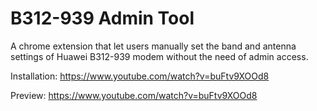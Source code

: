 # B312-939 Admin Tool
A chrome extension that let users manually set the band and antenna settings of Huawei B312-939 modem without the need of admin access. 


Installation: https://www.youtube.com/watch?v=buFtv9XOOd8

Preview: https://www.youtube.com/watch?v=buFtv9XOOd8
